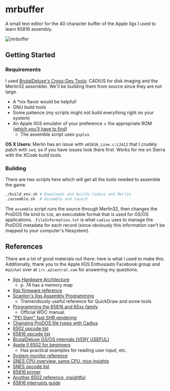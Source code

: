 # mrbuffer
A small text editor for the 40 character buffer of the Apple IIgs I used to learn 65816 assembly.  

![mrbuffer](https://i.imgur.com/NafMhGf.gifv)

## Getting Started

### Requirements

I used [BrutalDeluxe's Cross-Dev Tools](http://brutaldeluxe.fr/products/crossdevtools/index.html): CADIUS for disk imaging and the Merlin32 assembler. We'll be building them from source since they are not large. 

- A *nix flavor would be helpful!
- GNU build tools
- Some patience (my scripts might not build everything right on your system)
- An Apple IIGS emulator of your preference + the appropriate ROM ([which you'll have to find](https://www.google.com/search?q=apple+iigs+rom+download))
  - The assemble script uses `gsplus`

**OS X Users:** Merlin has an issue with `a65816_Line.c:L2412` that I crudely patch with `sed`, so if you have issues look there first. Works for me on Sierra with the XCode build tools.

### Building

There are two scripts here which will get all the tools needed to assemble the game. 

```bash
./build_env.sh # Downloads and builds Cadius and Merlin
./assemble.sh  # Assemble and launch
```

The `assemble` script runs the source through Merlin32, then changes the ProDOS file kind to `S16`, an executable format that is used for GS/OS applications. `_FileInformation.txt` is what `cadius` uses to manage the ProDOS metadata for each record (since obviously this information can't be mapped to your computer's filesystem).

## References

There are a lot of good materials out there: here is what I used to make this. Additionally, thank you to the Apple IIGS Enthusiasts Facebook group and `#a2chat` over at `irc.a2central.com` for answering my questions.

- [IIgs Hardware Architecture](http://www.goldstarsoftware.com/applesite/Documentation/AppleIIgsHardwareReferenceManual.PDF)
  - p. 74 has a memory map
- [IIgs firmware reference](http://www.applelogic.org/files/GSFIRMWAREREF1.pdf)
- [Scanlon's IIgs Assembly Programming](ftp://ftp.apple.asimov.net/pub/apple_II/documentation/programming/65816_gs/Apple%20IIGS%20Assembly%20Language%20Programming.pdf)
  - Tremendously useful reference for QuickDraw and some tools
- [Programming the 65816 and 65xx family](https://apple2.gs/downloads/Programmanual.pdf)
  - Official WDC manual.
- ["PEI Slam" fast SHR rendering](https://retrocomputing.stackexchange.com/questions/52/how-do-i-use-shadowed-memory-to-render-super-hi-res-quickly)
- [Changing ProDOS file types with Cadius](https://groups.google.com/forum/#!topic/comp.sys.apple2/dqcTdS9epdQ)
- [6502 opcode list](http://www.defence-force.org/computing/oric/coding/annexe_2/)
- [65816 opcode list](http://www.intel-assembler.it/portale/5/65816_guide/opcode_reference.asp)
- [BrutalDeluxe GS/OS internals (VERY USEFUL)](http://brutaldeluxe.fr/documentation/gsos/Apple_IIgs_GSOS_internals_v1.pdf)
- [Apple II 6502 for beginners](http://www.appleoldies.ca/anix/Using-6502-Assembly-Language-by-Randy-Hyde.pdf)
  - Has practical examples for reading user input, etc.
- [System monitor reference](http://apple2.info/wiki/index.php?title=System_Monitor)
- [SNES CPU overview, same CPU, nice insights](https://github.com/michielvoo/SNES/wiki/CPU)
- [SNES opcode list](http://wiki.metroidconstruction.com/doku.php?id=super:technical_information:asm_mnemonics)
- [65816 primer](http://softpixel.com/~cwright/sianse/docs/65816NFO.HTM)
- [Another 6502 reference, insightful](https://github.com/wiz-lang/wiz/wiki/Registers-and-Memory-(6502))
- [65816 interrupts guide](http://6502.org/tutorials/65c816interrupts.html)
